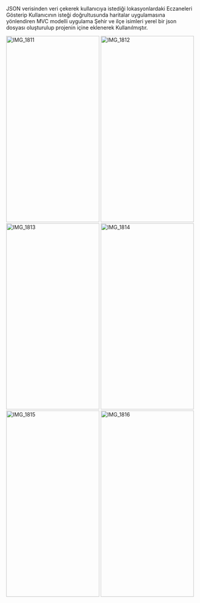 JSON verisinden veri çekerek kullanıcıya istediği lokasyonlardaki Eczaneleri Gösterip Kullanıcının isteği doğrultusunda haritalar uygulamasına yönlendiren MVC modelli uygulama
Şehir ve ilçe isimleri yerel bir json dosyası oluşturulup projenin içine eklenerek Kullanılmıştır.

<img src="https://github.com/ibrahimturk25/EczaneApi/assets/142541506/9335b047-4d5a-4bbd-b57f-9711c5347b09" alt="IMG_1811" width="250" height="500">
<img src="https://github.com/ibrahimturk25/EczaneApi/assets/142541506/a410a4df-f632-4c9e-a663-6ab4f9615573" alt="IMG_1812" width="250" height="500">
<img src="https://github.com/ibrahimturk25/EczaneApi/assets/142541506/16c661ac-17f4-46fa-9761-8748edbcbf7a" alt="IMG_1813" width="250" height="500">
<img src="https://github.com/ibrahimturk25/EczaneApi/assets/142541506/4bf8a32d-0c3f-420a-b806-41ed3d22c16c" alt="IMG_1814" width="250" height="500">
<img src="https://github.com/ibrahimturk25/EczaneApi/assets/142541506/c5039515-ac3e-4f3b-86e9-d43b7db30599" alt="IMG_1815" width="250" height="500">
<img src="https://github.com/ibrahimturk25/EczaneApi/assets/142541506/138afc80-b32e-492c-8530-37d0561708d5" alt="IMG_1816" width="250" height="500">

